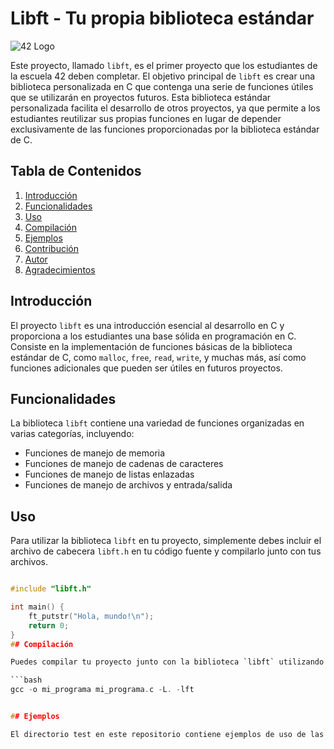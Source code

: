 # Libft - Tu propia biblioteca estándar

![42 Logo](https://www.42.fr/wp-content/themes/42/images/42_logo_black.svg)

Este proyecto, llamado `libft`, es el primer proyecto que los estudiantes de la escuela 42 deben completar. El objetivo principal de `libft` es crear una biblioteca personalizada en C que contenga una serie de funciones útiles que se utilizarán en proyectos futuros. Esta biblioteca estándar personalizada facilita el desarrollo de otros proyectos, ya que permite a los estudiantes reutilizar sus propias funciones en lugar de depender exclusivamente de las funciones proporcionadas por la biblioteca estándar de C.

## Tabla de Contenidos

1. [Introducción](#introducción)
2. [Funcionalidades](#funcionalidades)
3. [Uso](#uso)
4. [Compilación](#compilación)
5. [Ejemplos](#ejemplos)
6. [Contribución](#contribución)
7. [Autor](#autor)
8. [Agradecimientos](#agradecimientos)

## Introducción

El proyecto `libft` es una introducción esencial al desarrollo en C y proporciona a los estudiantes una base sólida en programación en C. Consiste en la implementación de funciones básicas de la biblioteca estándar de C, como `malloc`, `free`, `read`, `write`, y muchas más, así como funciones adicionales que pueden ser útiles en futuros proyectos.

## Funcionalidades

La biblioteca `libft` contiene una variedad de funciones organizadas en varias categorías, incluyendo:

- Funciones de manejo de memoria
- Funciones de manejo de cadenas de caracteres
- Funciones de manejo de listas enlazadas
- Funciones de manejo de archivos y entrada/salida

## Uso

Para utilizar la biblioteca `libft` en tu proyecto, simplemente debes incluir el archivo de cabecera `libft.h` en tu código fuente y compilarlo junto con tus archivos.

```c

#include "libft.h"

int main() {
    ft_putstr("Hola, mundo!\n");
    return 0;
}
## Compilación

Puedes compilar tu proyecto junto con la biblioteca `libft` utilizando el compilador GCC (o cualquier otro de tu elección) de la siguiente manera:

```bash
gcc -o mi_programa mi_programa.c -L. -lft


## Ejemplos

El directorio test en este repositorio contiene ejemplos de uso de las funciones de la biblioteca libft. Puedes consultarlos para obtener ejemplos prácticos de cómo utilizar las funciones en tu proyecto.
